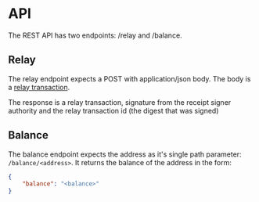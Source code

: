 # API

The REST API has two endpoints: /relay and /balance.

## Relay

The relay endpoint expects a POST with application/json body. The body is a [relay transaction](./relayTransaction.md).

The response is a relay transaction, signature from the receipt signer authority and the relay transaction id (the digest that was signed)

## Balance

The balance endpoint expects the address as it's single path parameter: `/balance/<address>`. It returns the balance of the address in the form:
```json
{
    "balance": "<balance>"
}
```